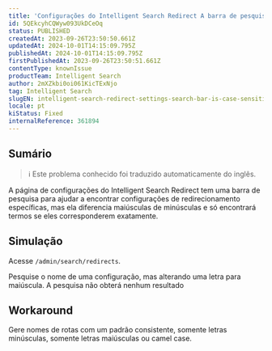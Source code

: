 ```yaml
---
title: 'Configurações do Intelligent Search Redirect A barra de pesquisa diferencia maiúsculas de minúsculas'
id: 5QEkcyhCQWyw093UkDCeOq
status: PUBLISHED
createdAt: 2023-09-26T23:50:50.661Z
updatedAt: 2024-10-01T14:15:09.795Z
publishedAt: 2024-10-01T14:15:09.795Z
firstPublishedAt: 2023-09-26T23:50:51.661Z
contentType: knownIssue
productTeam: Intelligent Search
author: 2mXZkbi0oi061KicTExNjo
tag: Intelligent Search
slugEN: intelligent-search-redirect-settings-search-bar-is-case-sensitive
locale: pt
kiStatus: Fixed
internalReference: 361894
---
```


## Sumário

>ℹ️ Este problema conhecido foi traduzido automaticamente do inglês.


A página de configurações do Intelligent Search Redirect tem uma barra de pesquisa para ajudar a encontrar configurações de redirecionamento específicas, mas ela diferencia maiúsculas de minúsculas e só encontrará termos se eles corresponderem exatamente.

## Simulação


Acesse `/admin/search/redirects`.

Pesquise o nome de uma configuração, mas alterando uma letra para maiúscula. A pesquisa não obterá nenhum resultado

## Workaround


Gere nomes de rotas com um padrão consistente, somente letras minúsculas, somente letras maiúsculas ou camel case.

